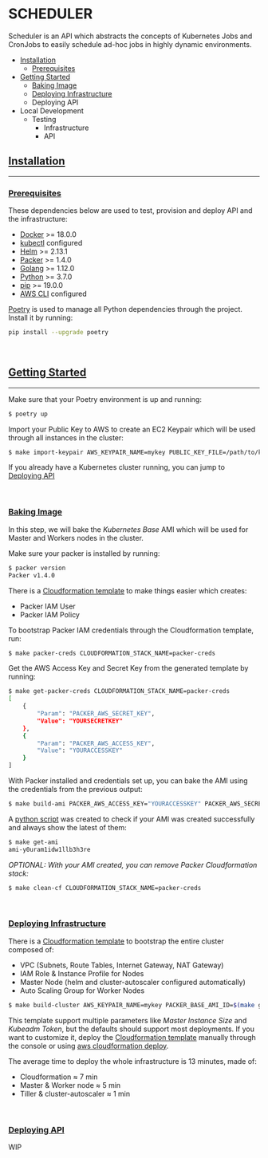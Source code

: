 # SCHEDULER

Scheduler is an API which abstracts the concepts of Kubernetes Jobs and CronJobs to easily schedule ad-hoc jobs in highly dynamic environments.

- [Installation](README.md#installation)
    - [Prerequisites](README.md#prerequisites)
- [Getting Started](README.md#getting-started)
    - [Baking Image](README.md#baking-image)
    - [Deploying Infrastructure](README.md#deploying-infrastructure)
    - Deploying API
- Local Development
    - Testing
        - Infrastructure
        - API

## [Installation](#installation)
-----

### [Prerequisites](#prerequisites)

These dependencies below are used to test, provision and deploy API and the infrastructure:
- [Docker](https://docs.docker.com/install/) >= 18.0.0
- [kubectl](https://kubernetes.io/docs/tasks/tools/install-kubectl/) configured
- [Helm](https://helm.sh/docs/using_helm/#installing-helm) >= 2.13.1
- [Packer](https://www.packer.io/intro/getting-started/install.html#precompiled-binaries) >= 1.4.0
- [Golang](https://golang.org/doc/install#download) >= 1.12.0
- [Python](https://github.com/pyenv/pyenv) >= 3.7.0
- [pip](https://pip.pypa.io/en/stable/installing/) >= 19.0.0
- [AWS CLI](https://docs.aws.amazon.com/cli/latest/userguide/installing.html) configured

[Poetry](https://poetry.eustace.io/docs/) is used to manage all Python dependencies through the project. Install it by running:
```bash
pip install --upgrade poetry
```

<br>

## [Getting Started](#getting-started)

-----

Make sure that your Poetry environment is up and running:
```bash
$ poetry up
```

Import your Public Key to AWS to create an EC2 Keypair which will be used through all instances in the cluster:
```bash
$ make import-keypair AWS_KEYPAIR_NAME=mykey PUBLIC_KEY_FILE=/path/to/key.pub
```

If you already have a Kubernetes cluster running, you can jump to [Deploying API ](README.md#deploying-api)

<br>

### [Baking Image](#baking-image)
In this step, we will bake the *Kubernetes Base* AMI which will be used for Master and Workers nodes in the cluster.

Make sure your packer is installed by running:
```bash
$ packer version
Packer v1.4.0
```

There is a [Cloudformation template](infra/cloudformation/templates/packer.yml) to make things easier which creates:
- Packer IAM User
- Packer IAM Policy

To bootstrap Packer IAM credentials through the Cloudformation template, run:
```bash
$ make packer-creds CLOUDFORMATION_STACK_NAME=packer-creds
```

Get the AWS Access Key and Secret Key from the generated template by running:
```bash
$ make get-packer-creds CLOUDFORMATION_STACK_NAME=packer-creds
[
    {
        "Param": "PACKER_AWS_SECRET_KEY",
        "Value": "YOURSECRETKEY"
    },
    {
        "Param": "PACKER_AWS_ACCESS_KEY",
        "Value": "YOURACCESSKEY"
    }
]
```

With Packer installed and credentials set up, you can bake the AMI using the credentials from the previous output:
```bash
$ make build-ami PACKER_AWS_ACCESS_KEY="YOURACCESSKEY" PACKER_AWS_SECRET_KEY="YOURSECRETKEY"
```

A [python script](scripts/latest_base_ami.py) was created to check if your AMI was created successfully and always show the latest of them:
```bash
$ make get-ami
ami-y0uram1idw1llb3h3re
```

*OPTIONAL: With your AMI created, you can remove Packer Cloudformation stack:*
```bash
$ make clean-cf CLOUDFORMATION_STACK_NAME=packer-creds
```

<br>

### [Deploying Infrastructure](#deploying-infrastructure)

There is a [Cloudformation template](infra/cloudformation/templates/stack.yml) to bootstrap the entire cluster composed of:
- VPC (Subnets, Route Tables, Internet Gateway, NAT Gateway)
- IAM Role & Instance Profile for Nodes
- Master Node (helm and cluster-autoscaler configured automatically)
- Auto Scaling Group for Worker Nodes

```bash
$ make build-cluster AWS_KEYPAIR_NAME=mykey PACKER_BASE_AMI_ID=$(make get-ami)
```

This template support multiple parameters like *Master Instance Size* and *Kubeadm Token*, but the defaults should support most deployments. If you want to customize it, deploy the [Cloudformation template](infra/cloudformation/templates/stack.yml) manually through the console or using [aws cloudformation deploy](https://docs.aws.amazon.com/cli/latest/reference/cloudformation/deploy/index.html).

The average time to deploy the whole infrastructure is 13 minutes, made of:
- Cloudformation ≈ 7 min
- Master & Worker node ≈ 5 min
- Tiller & cluster-autoscaler ≈ 1 min

<br>

### [Deploying API](#deploying-api)

WIP

<br>
